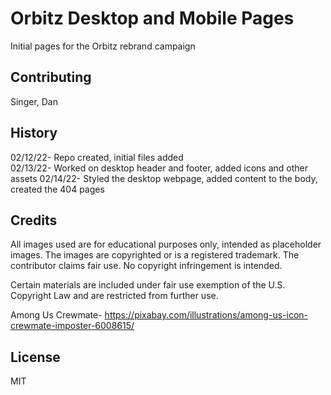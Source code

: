 # Orbitz Desktop and Mobile Pages 

Initial pages for the Orbitz rebrand campaign

## Contributing  

Singer, Dan

## History

02/12/22- Repo created, initial files added  
02/13/22- Worked on desktop header and footer, added icons and other assets
02/14/22- Styled the desktop webpage, added content to the body, created the 404 pages

## Credits  

All images used are for educational purposes only, intended as placeholder images. The images are copyrighted or is a registered trademark. The contributor claims fair use. No copyright infringement is intended.  

Certain materials are included under fair use exemption of the U.S. Copyright Law and are restricted from further use.  

Among Us Crewmate- https://pixabay.com/illustrations/among-us-icon-crewmate-imposter-6008615/  

## License  

MIT  
